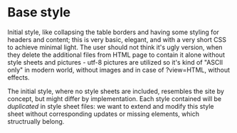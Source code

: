 # Base style

Initial style, like collapsing the table borders and having some styling for headers and content; this is very basic, elegant, and with a very short CSS to achieve minimal light. The user should not think it's ugly version, when they delete the additional files from HTML page to contain it alone without style sheets and pictures - utf-8 pictures are utilized so it's kind of "ASCII only" in modern world, without images and in case of ?view=HTML, without effects.

The initial style, where no style sheets are included, resembles the site by concept, but might differ by implementation. Each style contained will be _duplicated_ in style sheet files: we want to extend and modify this style sheet without corresponding updates or missing elements, which structrually belong.


